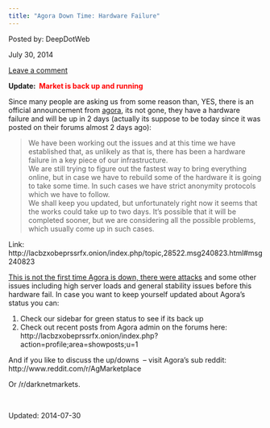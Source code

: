 ```yaml
---
title: "Agora Down Time: Hardware Failure"
---
```


Posted by: DeepDotWeb

<span>July 30, 2014</span>

<a href="/2014/07/30/agora-2/#respond">Leave a comment</a></span>
</p>
<p><strong>Update:  <span style="color: #ff0000;">Market is back up and running<br/>
</span></strong></p>
<p>Since many people are asking us from some reason than, YES, there is an official announcement from <a href="marketplace-directory/listing/agora-market">agora</a>, its not gone, they have a hardware failure and will be up in 2 days (actually its suppose to be today since it was posted on their forums almost 2 days ago):</p>
<blockquote><p>We have been working out the issues and at this time we have established that, as unlikely as that is, there has been a hardware failure in a key piece of our infrastructure.<br/>
    We are still trying to figure out the fastest way to bring everything online, but in case we have to rebuild some of the hardware it is going to take some time. In such cases we have strict anonymity protocols which we have to follow.<br/>
    We shall keep you updated, but unfortunately right now it seems that the works could take up to two days. It&#8217;s possible that it will be completed sooner, but we are considering all the possible problems, which usually come up in such cases.</p></blockquote>
<p>Link:<br/>
    http://lacbzxobeprssrfx.onion/index.php/topic,28522.msg240823.html#msg240823<br/>
<a href="/imgs/2014/07/down.png"/>
<p>This is not the first time Agora is down, there were <a href="/2014/03/10/what-to-do-while-your-favorite-market-is-under-attack-agora/">attacks</a> and some other issues including high server loads and general stability issues before this hardware fail. In case you want to keep yourself updated about Agora&#8217;s status you can:</p>
<ol>
<li>Check our sidebar for green status to see if its back up</li>
<li>Check out recent posts from Agora admin on the forums here:  http://lacbzxobeprssrfx.onion/index.php?action=profile;area=showposts;u=1</li>
</ol>
<p>And if you like to discuss the up/downs  &#8211; visit Agora&#8217;s sub reddit:  http://www.reddit.com/r/AgMarketplace</p>
<p>Or /r/darknetmarkets.</p>
<p>&nbsp;</p>

Updated: 2014-07-30
    
